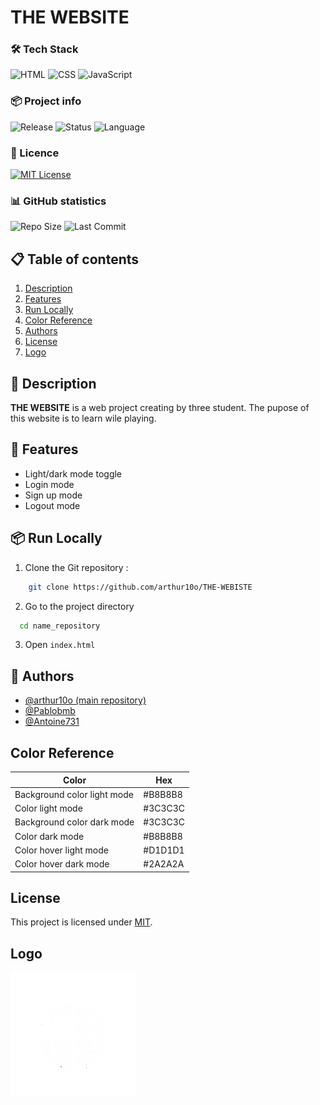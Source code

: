 # THE WEBSITE

### 🛠️ Tech Stack
![HTML](https://img.shields.io/badge/HTML5-E34F26?logo=html5&logoColor=white)
![CSS](https://img.shields.io/badge/CSS3-1572B6?logo=css3&logoColor=white)
![JavaScript](https://img.shields.io/badge/JavaScript-F7DF1E?logo=javascript&logoColor=black)

### 📦 Project info
![Release](https://img.shields.io/github/v/release/arthur10o/THE-WEBISTE)
![Status](https://img.shields.io/badge/status-inactive-red)
![Language](https://img.shields.io/badge/langage-english-blue)

### 📄 Licence
[![MIT License](https://img.shields.io/badge/License-MIT-green.svg)](https://github.com/arthur10o/THE-WEBISTE?tab=MIT-1-ov-file#readme)

### 📊 GitHub statistics
![Repo Size](https://img.shields.io/github/repo-size/arthur10o/THE-WEBISTE)
![Last Commit](https://img.shields.io/github/last-commit/arthur10o/THE-WEBISTE)

## 📋 Table of contents

1. [Description](#-description)
2. [Features](#-features)
3. [Run Locally](#-run-locally)
4. [Color Reference](#-color-reference)
5. [Authors](#-authors)
6. [License](#-license)
7. [Logo](#-logo)

## 📖 Description

**THE WEBSITE** is a web project creating by three student. The pupose of this website is to learn wile playing.


## 🚀 Features

- Light/dark mode toggle
- Login mode
- Sign up mode
- Logout mode

## 📦 Run Locally

1. Clone the Git repository :

```bash
    git clone https://github.com/arthur10o/THE-WEBISTE
```
2. Go to the project directory

```bash
  cd name_repository
```

3. Open ```index.html```

## 👤 Authors

- [@arthur10o (main repository)](https://github.com/arthur10o)
- [@Pablobmb](https://github.com/Pablobmb)
- [@Antoine731](https://github.com/Antoine731)

## Color Reference

| Color                        | Hex     |
| -----------------------------| --------|
| Background color light mode  | #B8B8B8 |
| Color light mode             | #3C3C3C |
| Background color dark mode   | #3C3C3C |
| Color dark mode              | #B8B8B8 |
| Color hover light mode       | #D1D1D1 |
| Color hover dark mode        | #2A2A2A |


## License

This project is licensed under [MIT](https://github.com/arthur10o/THE-WEBISTE?tab=MIT-1-ov-file#readme).

## Logo

![Logo](https://github.com/arthur10o/THE-WEBISTE/blob/main/images/logo.png)
